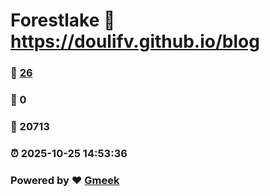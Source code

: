 # Forestlake :link: https://doulifv.github.io/blog 
### :page_facing_up: [26](https://doulifv.github.io/blog/tag.html) 
### :speech_balloon: 0 
### :hibiscus: 20713 
### :alarm_clock: 2025-10-25 14:53:36 
### Powered by :heart: [Gmeek](https://github.com/Meekdai/Gmeek)
